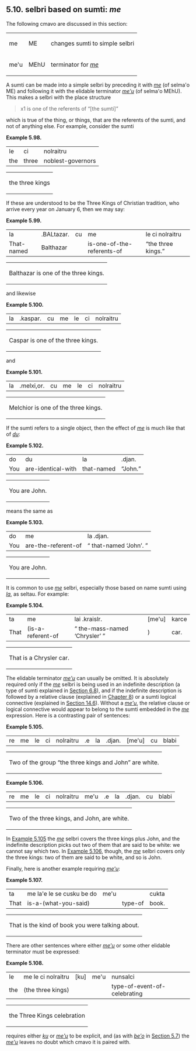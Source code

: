 <a id="section-me-selbri"></a>5.10. <a id="c5s10"></a>selbri based on sumti: _me_
---------------------------------------------------------------------------------

The following cmavo are discussed in this section:

<table class="cmavo-list"><colgroup></colgroup><tbody><tr class="cmavo-entry"><td class="cmavo"><p class="cmavo">me</p></td><td class="selmaho"><p class="selmaho">ME</p></td><td class="description"><p class="description">changes sumti to simple selbri</p></td></tr><tr class="cmavo-entry"><td class="cmavo"><p class="cmavo">me'u</p></td><td class="selmaho"><p class="selmaho">MEhU</p></td><td class="description"><p class="description">terminator for <span xml:lang="jbo" class="foreignphrase" lang="jbo"><em xml:lang="jbo" class="foreignphrase" lang="jbo"><a id="id-1.6.12.3.3.3.1.1.1" class="indexterm"></a><a class="glossterm" href="go01.html#valsi-me"><em class="glossterm">me</em></a></em></span></p></td></tr></tbody></table>

<a id="id-1.6.12.4.1" class="indexterm"></a><a id="id-1.6.12.4.2" class="indexterm"></a><a id="id-1.6.12.4.3" class="indexterm"></a><a id="id-1.6.12.4.4" class="indexterm"></a>A sumti can be made into a simple selbri by preceding it with _<a id="id-1.6.12.4.5.1" class="indexterm"></a>[_me_](../go01#valsi-me)_ (of selma'o ME) and following it with the elidable terminator _<a id="id-1.6.12.4.6.1" class="indexterm"></a>[_me'u_](../go01#valsi-mehu)_ (of selma'o MEhU). This makes a selbri with the place structure

> x1 is one of the referents of “\[the sumti\]”

which is true of the thing, or things, that are the referents of the sumti, and not of anything else. For example, consider the sumti

<div class="interlinear-gloss-example example">
<a id="example-random-id-v6QW"></a>

**Example 5.98. <a id="id-1.6.12.7.1.1" class="indexterm"></a><a id="c5e10d1"></a>** 

<table class="interlinear-gloss"><colgroup></colgroup><tbody><tr class="jbo"><td>le</td><td>ci</td><td>nolraitru</td></tr><tr class="gloss"><td>the</td><td>three</td><td>noblest-governors</td></tr></tbody></table>

<table class="interlinear-gloss"><tbody><tr class="para"><td colspan="12321"><p class="natlang">the three kings</p></td></tr></tbody></table>

</div>  

If these are understood to be the Three Kings of Christian tradition, who arrive every year on January 6, then we may say:

<div class="interlinear-gloss-example example">
<a id="example-random-id-99r3"></a>

**Example 5.99. <a id="c5e10d2"></a>** 

<table class="interlinear-gloss"><colgroup></colgroup><tbody><tr class="jbo"><td>la</td><td>.BALtazar.</td><td>cu</td><td>me</td><td>le&nbsp;ci&nbsp;nolraitru</td></tr><tr class="gloss"><td>That-named</td><td>Balthazar</td><td></td><td>is-one-of-the-referents-of</td><td><span class="quote">“<span class="quote">the three kings.</span>”</span></td></tr></tbody></table>

<table class="interlinear-gloss"><tbody><tr class="para"><td colspan="12321"><p class="natlang">Balthazar is one of the three kings.</p></td></tr></tbody></table>

</div>  

and likewise

<div class="interlinear-gloss-example example">
<a id="example-random-id-gPnL"></a>

**Example 5.100. <a id="c5e10d3"></a>** 

<table class="interlinear-gloss"><colgroup></colgroup><tbody><tr class="jbo"><td>la</td><td>.kaspar.</td><td>cu</td><td>me</td><td>le</td><td>ci</td><td>nolraitru</td></tr></tbody></table>

<table class="interlinear-gloss"><tbody><tr class="para"><td colspan="12321"><p class="natlang">Caspar is one of the three kings.</p></td></tr></tbody></table>

</div>  

and

<div class="interlinear-gloss-example example">
<a id="example-random-id-4827"></a>

**Example 5.101. <a id="c5e10d4"></a>** 

<table class="interlinear-gloss"><colgroup></colgroup><tbody><tr class="jbo"><td>la</td><td>.melxi,or.</td><td>cu</td><td>me</td><td>le</td><td>ci</td><td>nolraitru</td></tr></tbody></table>

<table class="interlinear-gloss"><tbody><tr class="para"><td colspan="12321"><p class="natlang">Melchior is one of the three kings.</p></td></tr></tbody></table>

</div>  

<a id="id-1.6.12.14.1" class="indexterm"></a><a id="id-1.6.12.14.2" class="indexterm"></a>If the sumti refers to a single object, then the effect of _<a id="id-1.6.12.14.3.1" class="indexterm"></a>[_me_](../go01#valsi-me)_ is much like that of _<a id="id-1.6.12.14.4.1" class="indexterm"></a>[_du_](../go01#valsi-du)_:

<div class="interlinear-gloss-example example">
<a id="example-random-id-HMHc"></a>

**Example 5.102. <a id="c5e10d5"></a>** 

<table class="interlinear-gloss"><colgroup></colgroup><tbody><tr class="jbo"><td>do</td><td>du</td><td>la</td><td>.djan.</td></tr><tr class="gloss"><td>You</td><td>are-identical-with</td><td>that-named</td><td><span class="quote">“<span class="quote">John.</span>”</span></td></tr></tbody></table>

<table class="interlinear-gloss"><tbody><tr class="para"><td colspan="12321"><p class="natlang">You are John.</p></td></tr></tbody></table>

</div>  

means the same as

<div class="interlinear-gloss-example example">
<a id="example-random-id-GMCc"></a>

**Example 5.103. <a id="c5e10d6"></a>** 

<table class="interlinear-gloss"><colgroup></colgroup><tbody><tr class="jbo"><td>do</td><td>me</td><td>la&nbsp;.djan.</td></tr><tr class="gloss"><td>You</td><td>are-the-referent-of</td><td><span class="quote">“<span class="quote"> that-named <span class="quote">‘<span class="quote">John</span>’</span>. </span>”</span></td></tr></tbody></table>

<table class="interlinear-gloss"><tbody><tr class="para"><td colspan="12321"><p class="natlang">You are John.</p></td></tr></tbody></table>

</div>  

<a id="id-1.6.12.18.1" class="indexterm"></a>It is common to use _<a id="id-1.6.12.18.2.1" class="indexterm"></a>[_me_](../go01#valsi-me)_ selbri, especially those based on name sumti using _<a id="id-1.6.12.18.3.1" class="indexterm"></a>[_la_](../go01#valsi-la)_, as seltau. For example:

<div class="interlinear-gloss-example example">
<a id="example-random-id-raQG"></a>

**Example 5.104. <a id="id-1.6.12.19.1.1" class="indexterm"></a><a id="c5e10d7"></a>** 

<table class="interlinear-gloss"><colgroup></colgroup><tbody><tr class="jbo"><td>ta</td><td>me</td><td>lai&nbsp;.kraislr.</td><td>[me'u]</td><td>karce</td></tr><tr class="gloss"><td>That</td><td>(is-a-referent-of</td><td><span class="quote">“<span class="quote"> the-mass-named <span class="quote">‘<span class="quote">Chrysler</span>’</span> </span>”</span></td><td>)</td><td>car.</td></tr></tbody></table>

<table class="interlinear-gloss"><tbody><tr class="para"><td colspan="12321"><p class="natlang">That is a Chrysler car.</p></td></tr></tbody></table>

</div>  

<a id="id-1.6.12.20.1" class="indexterm"></a><a id="id-1.6.12.20.2" class="indexterm"></a><a id="id-1.6.12.20.3" class="indexterm"></a>The elidable terminator _<a id="id-1.6.12.20.4.1" class="indexterm"></a>[_me'u_](../go01#valsi-mehu)_ can usually be omitted. It is absolutely required only if the _<a id="id-1.6.12.20.5.1" class="indexterm"></a>[_me_](../go01#valsi-me)_ selbri is being used in an indefinite description (a type of sumti explained in [Section 6.8](../section-indefinite-descriptions)), and if the indefinite description is followed by a relative clause (explained in [Chapter 8](../chapter-relative-clauses)) or a sumti logical connective (explained in [Section 14.6](../section-sumti-connection)). Without a _<a id="id-1.6.12.20.9.1" class="indexterm"></a>[_me'u_](../go01#valsi-mehu)_, the relative clause or logical connective would appear to belong to the sumti embedded in the _<a id="id-1.6.12.20.10.1" class="indexterm"></a>[_me_](../go01#valsi-me)_ expression. Here is a contrasting pair of sentences:

<div class="interlinear-gloss-example example">
<a id="example-random-id-qJyi"></a>

**Example 5.105. <a id="c5e10d8"></a>** 

<table class="interlinear-gloss"><colgroup></colgroup><tbody><tr class="jbo"><td>re</td><td>me</td><td>le</td><td>ci</td><td>nolraitru</td><td>.e</td><td>la</td><td>.djan.</td><td>[me'u]</td><td>cu</td><td>blabi</td></tr></tbody></table>

<table class="interlinear-gloss"><tbody><tr class="para"><td colspan="12321"><p class="natlang">Two of the group <span class="quote">“<span class="quote">the three kings and John</span>”</span> are white.</p></td></tr></tbody></table>

</div>  
<div class="interlinear-gloss-example example">
<a id="example-random-id-qJyK"></a>

**Example 5.106. <a id="c5e10d9"></a>** 

<table class="interlinear-gloss"><colgroup></colgroup><tbody><tr class="jbo"><td>re</td><td>me</td><td>le</td><td>ci</td><td>nolraitru</td><td>me'u</td><td>.e</td><td>la</td><td>.djan.</td><td>cu</td><td>blabi</td></tr></tbody></table>

<table class="interlinear-gloss"><tbody><tr class="para"><td colspan="12321"><p class="natlang">Two of the three kings, and John, are white.</p></td></tr></tbody></table>

</div>  

In [Example 5.105](../section-me-selbri#example-random-id-qJyi) the _<a id="id-1.6.12.23.2.1" class="indexterm"></a>[_me_](../go01#valsi-me)_ selbri covers the three kings plus John, and the indefinite description picks out two of them that are said to be white: we cannot say which two. In [Example 5.106](../section-me-selbri#example-random-id-qJyK), though, the _<a id="id-1.6.12.23.4.1" class="indexterm"></a>[_me_](../go01#valsi-me)_ selbri covers only the three kings: two of them are said to be white, and so is John.

Finally, here is another example requiring _<a id="id-1.6.12.24.1.1" class="indexterm"></a>[_me'u_](../go01#valsi-mehu)_:

<div class="interlinear-gloss-example example">
<a id="example-random-id-ygzq"></a>

**Example 5.107. <a id="c5e10d10"></a>** 

<table class="interlinear-gloss"><colgroup></colgroup><tbody><tr class="jbo"><td>ta</td><td>me&nbsp;la'e&nbsp;le&nbsp;se&nbsp;cusku&nbsp;be&nbsp;do</td><td>me'u</td><td></td><td>cukta</td></tr><tr class="gloss"><td>That</td><td>is-a-(what-you-said)</td><td></td><td>type-of</td><td>book.</td></tr></tbody></table>

<table class="interlinear-gloss"><tbody><tr class="para"><td colspan="12321"><p class="natlang">That is the kind of book you were talking about.</p></td></tr></tbody></table>

</div>  

There are other sentences where either _<a id="id-1.6.12.26.1.1" class="indexterm"></a>[_me'u_](../go01#valsi-mehu)_ or some other elidable terminator must be expressed:

<div class="interlinear-gloss-example example">
<a id="example-random-id-8yDj"></a>

**Example 5.108. <a id="c5e10d11"></a>** 

<table class="interlinear-gloss"><colgroup></colgroup><tbody><tr class="jbo"><td>le</td><td>me&nbsp;le&nbsp;ci&nbsp;nolraitru</td><td>[ku]</td><td>me'u</td><td>nunsalci</td></tr><tr class="gloss"><td>the</td><td>(the&nbsp;three&nbsp;kings)</td><td></td><td></td><td>type-of-event-of-celebrating</td></tr></tbody></table>

<table class="interlinear-gloss"><tbody><tr class="para"><td colspan="12321"><p class="natlang">the Three Kings celebration</p></td></tr></tbody></table>

</div>  

requires either _<a id="id-1.6.12.28.1.1" class="indexterm"></a>[_ku_](../go01#valsi-ku)_ or _<a id="id-1.6.12.28.2.1" class="indexterm"></a>[_me'u_](../go01#valsi-mehu)_ to be explicit, and (as with _<a id="id-1.6.12.28.3.1" class="indexterm"></a>[_be'o_](../go01#valsi-beho)_ in [Section 5.7](../section-be-sumti)) the _<a id="id-1.6.12.28.5.1" class="indexterm"></a>[_me'u_](../go01#valsi-mehu)_ leaves no doubt which cmavo it is paired with.
